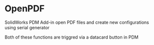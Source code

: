 # OpenPDF
SolidWorks PDM Add-in open PDF files and create new configurations using serial generator

Both of these functions are triggred via a datacard button in PDM
